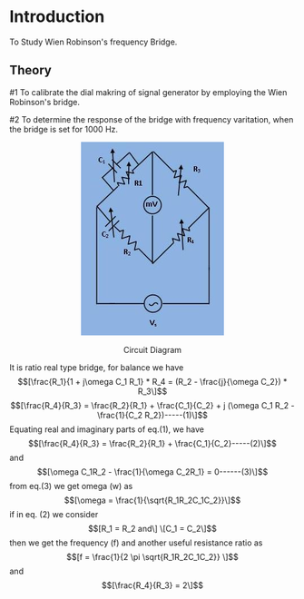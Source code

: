 # Introduction

To Study Wien Robinson's frequency Bridge. 

## Theory

#1 To calibrate the dial makring of signal generator by employing the Wien Robinson's bridge.

#2 To determine the response of the bridge with frequency varitation, when the bridge is set for 1000 Hz.
<div align="center">

![Rm501 Figure](images/wienrobinsonbridge1.jpg)
   
 Circuit Diagram 
</div>

It is ratio real type bridge, for balance we have
<br>
$$[\frac{R_1}{1 + j\omega C_1 R_1} * R_4 = (R_2 - \frac{j}{\omega C_2}) * R_3\]$$
              $$[\frac{R_4}{R_3} = \frac{R_2}{R_1} + \frac{C_1}{C_2} + j (\omega C_1 R_2 - \frac{1}{C_2 R_2})-----(1)\]$$
              Equating real and imaginary parts of eq.(1), we have
              $$[\frac{R_4}{R_3} = \frac{R_2}{R_1} + \frac{C_1}{C_2}-----(2)\]$$
              and
              $$[\omega C_1R_2 - \frac{1}{\omega C_2R_1} = 0------(3)\]$$
              from eq.(3) we get omega (w) as
              $$[\omega = \frac{1}{\sqrt{R_1R_2C_1C_2}}\]$$
              if in eq. (2) we consider
              $$[R_1 = R_2 and\] \[C_1 = C_2\]$$
              then we get the frequency (f) and another useful resistance ratio as
              $$[f = \frac{1}{2 \pi \sqrt{R_1R_2C_1C_2}} \]$$ and
              $$[\frac{R_4}{R_3} = 2\]$$
   


 <script id="MathJax-script" async src="https://cdn.jsdelivr.net/npm/mathjax@3/es5/tex-mml-chtml.js"></script>
